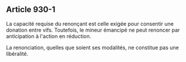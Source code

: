 Article 930-1
----
La capacité requise du renonçant est celle exigée pour consentir une donation
entre vifs. Toutefois, le mineur émancipé ne peut renoncer par anticipation à
l'action en réduction.

La renonciation, quelles que soient ses modalités, ne constitue pas une
libéralité.
